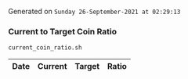 Generated on `Sunday 26-September-2021 at 02:29:13`

### Current to Target Coin Ratio
`current_coin_ratio.sh`

Date|Current|Target|Ratio
---|---|---|---
